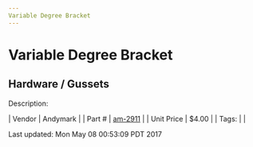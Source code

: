 ```yaml
---
Variable Degree Bracket
---
```


# Variable Degree Bracket
## Hardware / Gussets
Description: 	 

| Vendor | Andymark | 
| Part # | [am-2911](http://www.andymark.com/product-p/am-2911.htm) | 
| Unit Price | $4.00 | 
| Tags: |  | 

Last updated: Mon May 08 00:53:09 PDT 2017